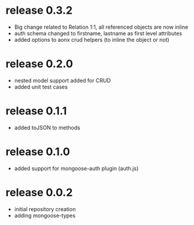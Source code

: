 # release 0.3.2
  * Big change related to Relation 1:1, all referenced objects are now inline
  * auth schema changed to firstname, lastname as first level attributes
  * added options to aonx crud helpers (to inline the object or not)
# release 0.2.0
  * nested model support added for CRUD
  * added unit test cases
# release 0.1.1
  * added toJSON to methods
# release 0.1.0
  * added support for mongoose-auth plugin (auth.js)
# release 0.0.2
  * initial repository creation
  * adding mongoose-types
